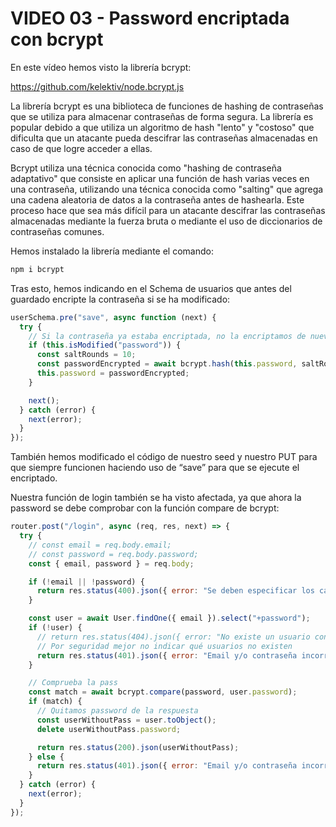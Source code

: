 # VIDEO 03 - Password encriptada con bcrypt

En este vídeo hemos visto la librería bcrypt:

<https://github.com/kelektiv/node.bcrypt.js>

La librería bcrypt es una biblioteca de funciones de hashing de contraseñas que se utiliza para almacenar contraseñas de forma segura. La librería es popular debido a que utiliza un algoritmo de hash "lento" y "costoso" que dificulta que un atacante pueda descifrar las contraseñas almacenadas en caso de que logre acceder a ellas.

Bcrypt utiliza una técnica conocida como "hashing de contraseña adaptativo" que consiste en aplicar una función de hash varias veces en una contraseña, utilizando una técnica conocida como "salting" que agrega una cadena aleatoria de datos a la contraseña antes de hashearla. Este proceso hace que sea más difícil para un atacante descifrar las contraseñas almacenadas mediante la fuerza bruta o mediante el uso de diccionarios de contraseñas comunes.

Hemos instalado la librería mediante el comando:

```jsx
npm i bcrypt
```

Tras esto, hemos indicando en el Schema de usuarios que antes del guardado encripte la contraseña si se ha modificado:

```jsx
userSchema.pre("save", async function (next) {
  try {
    // Si la contraseña ya estaba encriptada, no la encriptamos de nuevo
    if (this.isModified("password")) {
      const saltRounds = 10;
      const passwordEncrypted = await bcrypt.hash(this.password, saltRounds);
      this.password = passwordEncrypted;
    }

    next();
  } catch (error) {
    next(error);
  }
});
```

También hemos modificado el código de nuestro seed y nuestro PUT para que siempre funcionen haciendo uso de “save” para que se ejecute el encriptado.

Nuestra función de login también se ha visto afectada, ya que ahora la password se debe comprobar con la función compare de bcrypt:

```jsx
router.post("/login", async (req, res, next) => {
  try {
    // const email = req.body.email;
    // const password = req.body.password;
    const { email, password } = req.body;

    if (!email || !password) {
      return res.status(400).json({ error: "Se deben especificar los campos email y password" });
    }

    const user = await User.findOne({ email }).select("+password");
    if (!user) {
      // return res.status(404).json({ error: "No existe un usuario con ese email" });
      // Por seguridad mejor no indicar qué usuarios no existen
      return res.status(401).json({ error: "Email y/o contraseña incorrectos" });
    }

    // Comprueba la pass
    const match = await bcrypt.compare(password, user.password);
    if (match) {
      // Quitamos password de la respuesta
      const userWithoutPass = user.toObject();
      delete userWithoutPass.password;

      return res.status(200).json(userWithoutPass);
    } else {
      return res.status(401).json({ error: "Email y/o contraseña incorrectos" });
    }
  } catch (error) {
    next(error);
  }
});
```
